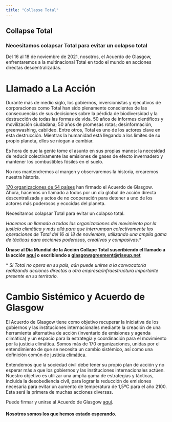 ```yaml
---
title: "Collapse Total"
---
```


## Collapse Total

### Necesitamos colapsar Total para evitar un colapso total

Del 16 al 18 de noviembre de 2021, nosotros, el Acuerdo de Glasgow, enfrentaremos a la multinacional Total en todo el mundo en acciones directas descentralizadas.  

# Llamado a La Acción

Durante más de medio siglo, los gobiernos, inversionistas y ejecutivos de corporaciones como Total han sido plenamente conscientes de las consecuencias de sus decisiones sobre la pérdida de biodiversidad y la destrucción de todas las formas de vida. 50 años de informes científicos y movilización ciudadana; 50 años de promesas rotas; desinformación, greenwashing, cabildeo. Entre otros, Total es uno de los actores clave en esta destrucción. Mientras la humanidad está llegando a los límites de su propio planeta, ellos se niegan a cambiar.  

Es hora de que la gente tome el asunto en sus propias manos: la necesidad de reducir colectivamente las emisiones de gases de efecto invernadero y mantener los combustibles fósiles en el suelo.  

No nos mantendremos al margen y observaremos la historia, crearemos nuestra historia.  

[170 organizaciones de 54 países](https://glasgowagreement.net/es/organisations/) han firmado el Acuerdo de Glasgow. Ahora, hacemos un llamado a todos por un día global de acción directa descentralizada y actos de no cooperación para detener a uno de los actores más poderosos y ecocidas del planeta.  

Necesitamos colapsar Total para evitar un colapso total.  

**Hacemos un llamado a todas las organizaciones del movimiento por la justicia climática y más allá para que interrumpan colectivamente las operaciones de Total* del 16 al 18 de noviembre, utilizando una amplia gama de tácticas para acciones poderosas, creativas y compasivas.**  

**Únase al Día Mundial de la Acción Collape Total suscribiendo el llamado a la acción [aquí](https://framaforms.org/collapse-total-call-to-action-1627950762) o escribiendo a glasgowagreement@riseup.net**  

\* *Si Total no opera en su país, aún puede unirse a la convocatoria realizando acciones directas a otra empresa/infraestructura importante presente en su territorio.*  

# Cambio Sistémico y Acuerdo de Glasgow

El Acuerdo de Glasgow tiene como objetivo recuperar la iniciativa de los gobiernos y las instituciones internacionales mediante la creación de una herramienta alternativa de acción (inventario de emisiones y agenda climática) y un espacio para la  estrategia y coordinación para el movimiento por la justicia climática. Somos más de 170 organizaciones, unidas por el entendimiento de que se necesita un cambio sistémico, así como una definición común de [justicia climática](https://glasgowagreement.net/es/agreement/).  

Entendemos que la sociedad civil debe tener su propio plan de acción y no esperar más a que los gobiernos y las instituciones internacionales actúen. Nuestro objetivo es utilizar una amplia gama de estrategias y tácticas, incluida la desobediencia civil, para lograr la reducción de emisiones necesaria para evitar un aumento de temperatura de 1,5ºC para el año 2100. Esta será la primera de muchas acciones diversas.  

Puede firmar y unirse al Acuerdo de Glasgow [aquí](https://glasgowagreement.net/es/contact/).  

#### Nosotros somos los que hemos estado esperando.